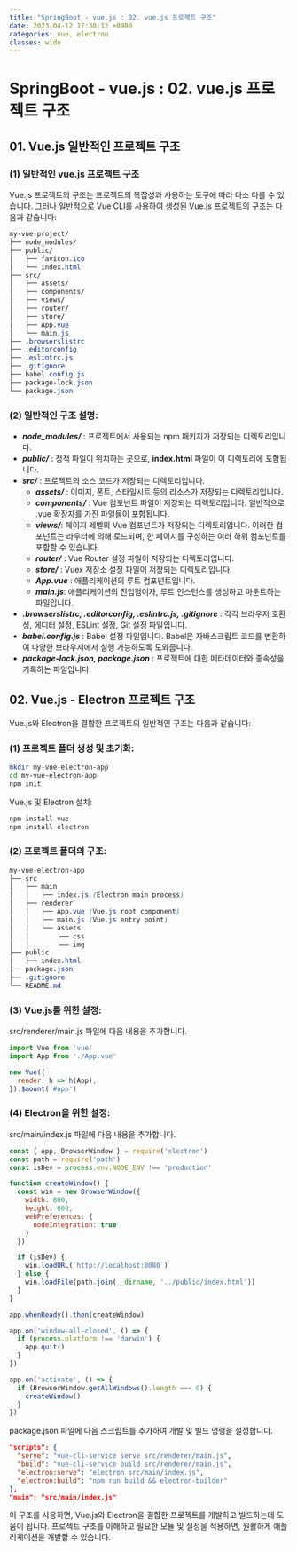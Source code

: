 ```yaml
---
title: "SpringBoot - vue.js : 02. vue.js 프로젝트 구조"
date: 2023-04-12 17:30:12 +0900
categories: vue, electron
classes: wide
---
```

# SpringBoot - vue.js : 02. vue.js 프로젝트 구조

## 01. Vue.js 일반적인 프로젝트 구조

### (1) 일반적인 vue.js 프로젝트 구조 
Vue.js 프로젝트의 구조는 프로젝트의 복잡성과 사용하는 도구에 따라 다소 다를 수 있습니다. 그러나 일반적으로 Vue CLI를 사용하여 생성된 Vue.js 프로젝트의 구조는 다음과 같습니다:

```css
my-vue-project/
├── node_modules/
├── public/
│   ├── favicon.ico
│   └── index.html
├── src/
│   ├── assets/
│   ├── components/
│   ├── views/
│   ├── router/
│   ├── store/
│   ├── App.vue
│   └── main.js
├── .browserslistrc
├── .editorconfig
├── .eslintrc.js
├── .gitignore
├── babel.config.js
├── package-lock.json
└── package.json
```

### (2) 일반적인 구조 설명:

- ***node_modules/*** : 프로젝트에서 사용되는 npm 패키지가 저장되는 디렉토리입니다.
- ***public/***  : 정적 파일이 위치하는 곳으로, **index.html** 파일이 이 디렉토리에 포함됩니다.
- ***src/*** : 프로젝트의 소스 코드가 저장되는 디렉토리입니다.
    - ***assets/*** : 이미지, 폰트, 스타일시트 등의 리소스가 저장되는 디렉토리입니다.
    - ***components/*** : Vue 컴포넌트 파일이 저장되는 디렉토리입니다. 일반적으로 .vue 확장자를 가진 파일들이 포함됩니다.
    - ***views/***: 페이지 레벨의 Vue 컴포넌트가 저장되는 디렉토리입니다. 이러한 컴포넌트는 라우터에 의해 로드되며, 한 페이지를 구성하는 여러 하위 컴포넌트를 포함할 수 있습니다.
    - ***router/*** : Vue Router 설정 파일이 저장되는 디렉토리입니다.
    - ***store/*** : Vuex 저장소 설정 파일이 저장되는 디렉토리입니다.
    - ***App.vue*** : 애플리케이션의 루트 컴포넌트입니다.
    - ***main.js***: 애플리케이션의 진입점이자, 루트 인스턴스를 생성하고 마운트하는 파일입니다.
- ***.browserslistrc, .editorconfig, .eslintrc.js, .gitignore*** : 각각 브라우저 호환성, 에디터 설정, ESLint 설정, Git 설정 파일입니다.
- ***babel.config.js*** : Babel 설정 파일입니다. Babel은 자바스크립트 코드를 변환하여 다양한 브라우저에서 실행 가능하도록 도와줍니다.
- ***package-lock.json, package.json*** : 프로젝트에 대한 메타데이터와 종속성을 기록하는 파일입니다.

## 02.  Vue.js - Electron 프로젝트 구조 

Vue.js와 Electron을 결합한 프로젝트의 일반적인 구조는 다음과 같습니다:

### (1) 프로젝트 폴더 생성 및 초기화:
```bash
mkdir my-vue-electron-app
cd my-vue-electron-app
npm init
```
Vue.js 및 Electron 설치:
```bash
npm install vue
npm install electron
```

### (2) 프로젝트 폴더의 구조:
```css
my-vue-electron-app
├── src
│   ├── main
│   │   ├── index.js (Electron main process)
│   ├── renderer
│   │   ├── App.vue (Vue.js root component)
│   │   ├── main.js (Vue.js entry point)
│   │   └── assets
│   │       ├── css
│   │       └── img
├── public
│   ├── index.html
├── package.json
├── .gitignore
└── README.md
```

### (3) Vue.js를 위한 설정:  
src/renderer/main.js 파일에 다음 내용을 추가합니다.

```javascript
import Vue from 'vue'
import App from './App.vue'

new Vue({
  render: h => h(App),
}).$mount('#app')
```

### (4) Electron을 위한 설정:  
src/main/index.js 파일에 다음 내용을 추가합니다.

```javascript
const { app, BrowserWindow } = require('electron')
const path = require('path')
const isDev = process.env.NODE_ENV !== 'production'

function createWindow() {
  const win = new BrowserWindow({
    width: 800,
    height: 600,
    webPreferences: {
      nodeIntegration: true
    }
  })

  if (isDev) {
    win.loadURL(`http://localhost:8080`)
  } else {
    win.loadFile(path.join(__dirname, '../public/index.html'))
  }
}

app.whenReady().then(createWindow)

app.on('window-all-closed', () => {
  if (process.platform !== 'darwin') {
    app.quit()
  }
})

app.on('activate', () => {
  if (BrowserWindow.getAllWindows().length === 0) {
    createWindow()
  }
})
```

package.json 파일에 다음 스크립트를 추가하여 개발 및 빌드 명령을 설정합니다.
```json
"scripts": {
  "serve": "vue-cli-service serve src/renderer/main.js",
  "build": "vue-cli-service build src/renderer/main.js",
  "electron:serve": "electron src/main/index.js",
  "electron:build": "npm run build && electron-builder"
},
"main": "src/main/index.js"
```

이 구조를 사용하면, Vue.js와 Electron을 결합한 프로젝트를 개발하고 빌드하는데 도움이 됩니다. 프로젝트 구조를 이해하고 필요한 모듈 및 설정을 적용하면, 원활하게 애플리케이션을 개발할 수 있습니다.
